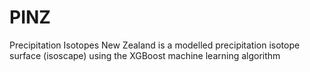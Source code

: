 # PINZ
Precipitation Isotopes New Zealand is a modelled precipitation isotope surface (isoscape) using the XGBoost machine learning algorithm
